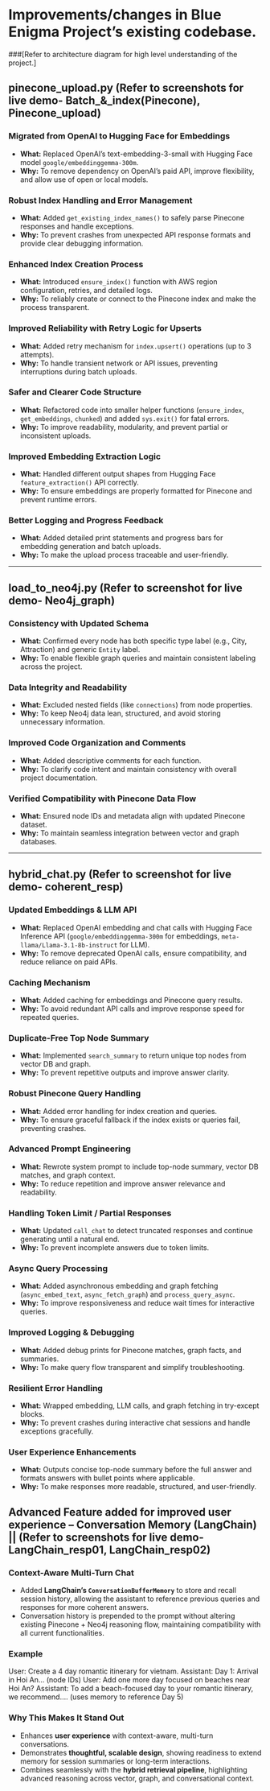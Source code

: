 # Improvements/changes in Blue Enigma Project’s existing codebase.
###[Refer to architecture diagram for high level understanding of the project.]

## pinecone_upload.py (Refer to screenshots for live demo- Batch_&_index(Pinecone), Pinecone_upload)

### Migrated from OpenAI to Hugging Face for Embeddings
- **What:** Replaced OpenAI’s text-embedding-3-small with Hugging Face model `google/embeddinggemma-300m`.
- **Why:** To remove dependency on OpenAI’s paid API, improve flexibility, and allow use of open or local models.

### Robust Index Handling and Error Management
- **What:** Added `get_existing_index_names()` to safely parse Pinecone responses and handle exceptions.
- **Why:** To prevent crashes from unexpected API response formats and provide clear debugging information.

### Enhanced Index Creation Process
- **What:** Introduced `ensure_index()` function with AWS region configuration, retries, and detailed logs.
- **Why:** To reliably create or connect to the Pinecone index and make the process transparent.

### Improved Reliability with Retry Logic for Upserts
- **What:** Added retry mechanism for `index.upsert()` operations (up to 3 attempts).
- **Why:** To handle transient network or API issues, preventing interruptions during batch uploads.

### Safer and Clearer Code Structure
- **What:** Refactored code into smaller helper functions (`ensure_index`, `get_embeddings`, `chunked`) and added `sys.exit()` for fatal errors.
- **Why:** To improve readability, modularity, and prevent partial or inconsistent uploads.

### Improved Embedding Extraction Logic
- **What:** Handled different output shapes from Hugging Face `feature_extraction()` API correctly.
- **Why:** To ensure embeddings are properly formatted for Pinecone and prevent runtime errors.

### Better Logging and Progress Feedback
- **What:** Added detailed print statements and progress bars for embedding generation and batch uploads.
- **Why:** To make the upload process traceable and user-friendly.
---

## load_to_neo4j.py (Refer to screenshot for live demo- Neo4j_graph)

### Consistency with Updated Schema
- **What:** Confirmed every node has both specific type label (e.g., City, Attraction) and generic `Entity` label.
- **Why:** To enable flexible graph queries and maintain consistent labeling across the project.

### Data Integrity and Readability
- **What:** Excluded nested fields (like `connections`) from node properties.
- **Why:** To keep Neo4j data lean, structured, and avoid storing unnecessary information.

### Improved Code Organization and Comments
- **What:** Added descriptive comments for each function.
- **Why:** To clarify code intent and maintain consistency with overall project documentation.

### Verified Compatibility with Pinecone Data Flow
- **What:** Ensured node IDs and metadata align with updated Pinecone dataset.
- **Why:** To maintain seamless integration between vector and graph databases.

---

## hybrid_chat.py (Refer to screenshot for live demo- coherent_resp)

### Updated Embeddings & LLM API
- **What:** Replaced OpenAI embedding and chat calls with Hugging Face Inference API (`google/embeddinggemma-300m` for embeddings, `meta-llama/Llama-3.1-8b-instruct` for LLM).
- **Why:** To remove deprecated OpenAI calls, ensure compatibility, and reduce reliance on paid APIs.

### Caching Mechanism
- **What:** Added caching for embeddings and Pinecone query results.
- **Why:** To avoid redundant API calls and improve response speed for repeated queries.

### Duplicate-Free Top Node Summary
- **What:** Implemented `search_summary` to return unique top nodes from vector DB and graph.
- **Why:** To prevent repetitive outputs and improve answer clarity.

### Robust Pinecone Query Handling
- **What:** Added error handling for index creation and queries.
- **Why:** To ensure graceful fallback if the index exists or queries fail, preventing crashes.

### Advanced Prompt Engineering
- **What:** Rewrote system prompt to include top-node summary, vector DB matches, and graph context.
- **Why:** To reduce repetition and improve answer relevance and readability.

### Handling Token Limit / Partial Responses
- **What:** Updated `call_chat` to detect truncated responses and continue generating until a natural end.
- **Why:** To prevent incomplete answers due to token limits.

### Async Query Processing
- **What:** Added asynchronous embedding and graph fetching (`async_embed_text`, `async_fetch_graph`) and `process_query_async`.
- **Why:** To improve responsiveness and reduce wait times for interactive queries.

### Improved Logging & Debugging
- **What:** Added debug prints for Pinecone matches, graph facts, and summaries.
- **Why:** To make query flow transparent and simplify troubleshooting.

### Resilient Error Handling
- **What:** Wrapped embedding, LLM calls, and graph fetching in try-except blocks.
- **Why:** To prevent crashes during interactive chat sessions and handle exceptions gracefully.

### User Experience Enhancements
- **What:** Outputs concise top-node summary before the full answer and formats answers with bullet points where applicable.
- **Why:** To make responses more readable, structured, and user-friendly.


## Advanced Feature added for improved user experience – Conversation Memory (LangChain) || (Refer to screenshots for live demo- LangChain_resp01, LangChain_resp02)

### Context-Aware Multi-Turn Chat 
- Added **LangChain’s `ConversationBufferMemory`** to store and recall session history, allowing the assistant to reference previous queries and responses for more coherent answers.
- Conversation history is prepended to the prompt without altering existing Pinecone + Neo4j reasoning flow, maintaining compatibility with all current functionalities.

### Example
User:  Create a 4 day romantic itinerary for vietnam.
Assistant: Day 1: Arrival in Hoi An... (node IDs)
User: Add one more day focused on beaches near Hoi An?
Assistant: To add a beach-focused day to your romantic itinerary, we recommend…. (uses memory to reference Day 5)

### Why This Makes It Stand Out
- Enhances **user experience** with context-aware, multi-turn conversations.
- Demonstrates **thoughtful, scalable design**, showing readiness to extend memory for session summaries or long-term interactions.
- Combines seamlessly with the **hybrid retrieval pipeline**, highlighting advanced reasoning across vector, graph, and conversational context.
